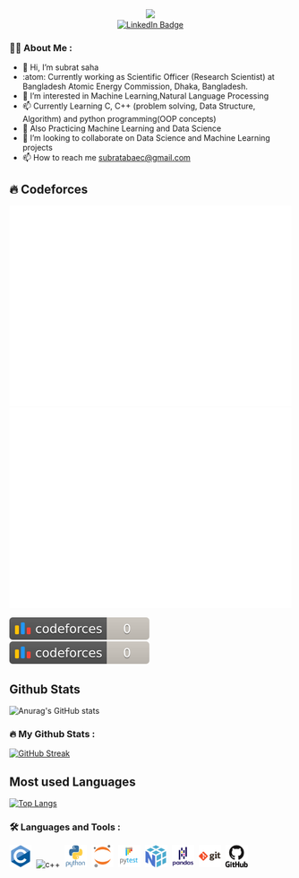 <div id="header" align="center">
  <img src="https://media.giphy.com/media/qgQUggAC3Pfv687qPC/giphy.gif" width="300"/>  
</div>

<div id="badges" align="center">
  <a href="https://www.linkedin.com/in/subrata-saha-8962aa223/">
    <img src="https://img.shields.io/badge/LinkedIn-blue?style=for-the-badge&logo=linkedin&logoColor=white" alt="LinkedIn Badge"/>
  </a>
</div>

### :man_technologist: About Me :
- 👋 Hi, I’m subrat saha
- :atom: Currently working as Scientific Officer (Research Scientist) at Bangladesh Atomic Energy Commission, Dhaka, Bangladesh.
- 👀 I’m interested in Machine Learning,Natural Language Processing
- 📫 Currently Learning C, C++ (problem solving, Data Structure, Algorithm) and python programming(OOP concepts)
- 🌱 Also Practicing Machine Learning and Data Science
- 💞️ I’m looking to collaborate on Data Science and Machine Learning projects
- 📫 How to reach me subratabaec@gmail.com

<!---
subrataBAEC/subrataBAEC is a ✨ special ✨ repository because its `README.md` (this file) appears on your GitHub profile.
You can click the Preview link to take a look at your changes.

 for emoticons: https://github.com/ikatyang/emoji-cheat-sheet/blob/master/README.md#activities
--->
##  :fire:  Codeforces
![](https://raw.githubusercontent.com/subrataBAEC/cf-stats/main/output/light_card.svg#gh-dark-mode-only)
![](https://raw.githubusercontent.com/subrataBAEC/cf-stats/main/output/light_card.svg)

![](https://raw.githubusercontent.com/subrataBAEC/cf-stats/main/output/max_rating.svg)
![](https://raw.githubusercontent.com/subrataBAEC/cf-stats/main/output/rating.svg)

## Github Stats
![Anurag's GitHub stats](https://github-readme-stats.vercel.app/api?username=subrataBAEC&show_icons=true)

### :fire: My Github Stats :
[![GitHub Streak](http://github-readme-streak-stats.herokuapp.com?user=subrataBAEC&theme=dark&background=000000)](https://git.io/streak-stats)

## Most used Languages
[![Top Langs](https://github-readme-stats.vercel.app/api/top-langs/?username=subrataBAEC)](https://github.com/anuraghazra/github-readme-stats)


### :hammer_and_wrench: Languages and Tools :
<!--- "comment"
<code><img width="10%" src="https://www.vectorlogo.zone/logos/python/python-ar21.svg"></code>
<br />
<code><img width="10%" src="https://www.vectorlogo.zone/logos/git-scm/git-scm-ar21.svg"></code>
<code><img width="10%" src="https://www.vectorlogo.zone/logos/github/github-ar21.svg"></code>
--->
<div>  
  <img src="https://github.com/devicons/devicon/blob/master/icons/c/c-original.svg" title="c" alt="c" width="40" height="40"/>&nbsp; 
  <img src="https://github.com/isocpp/logos/blob/master/cpp_logo.svg" title="c++" alt="c++" width="40" height="40"/>&nbsp;
  <img src="https://github.com/devicons/devicon/blob/master/icons/python/python-original-wordmark.svg" title="python" alt="python" width="40" height="40"/>&nbsp;
  <img src="https://github.com/devicons/devicon/blob/master/icons/jupyter/jupyter-original.svg" title="jupyter" alt="jupyter" width="40" height="40"/>&nbsp;
  <img src="https://github.com/devicons/devicon/blob/master/icons/pytest/pytest-original-wordmark.svg" title="pytest" alt="pytest" width="40" height="40"/>&nbsp;
  <img src="https://github.com/devicons/devicon/blob/master/icons/numpy/numpy-original.svg" title="numpy" alt="numpy" width="40" height="40"/>&nbsp;
  <img src="https://github.com/devicons/devicon/blob/master/icons/pandas/pandas-original-wordmark.svg" title="pandas" alt="pandas" width="40" height="40"/>&nbsp;
  <img src="https://github.com/devicons/devicon/blob/master/icons/git/git-original-wordmark.svg" title="git" alt="git" width="40" height="40"/>&nbsp;
  <img src="https://github.com/devicons/devicon/blob/master/icons/github/github-original-wordmark.svg" title="github" alt="github" width="40" height="40"/>&nbsp;

</div>
